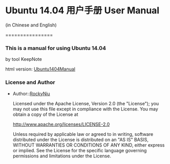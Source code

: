 # Ubuntu 14.04 用户手册 User Manual
  (in Chinese and English)
  
================
### This is a manual for using Ubuntu 14.04

  by tool KeepNote
  
  html version: [Ubuntu1404Manual](/Ubuntu1404Manual-html)

### License and Author
* Author::[RockyNiu](https://github.com/RockyNiu)
  
  Licensed under the Apache License, Version 2.0 (the "License"); you may not use this file except in compliance with the License. You may obtain a copy of the License at

  http://www.apache.org/licenses/LICENSE-2.0

  Unless required by applicable law or agreed to in writing, software distributed under the License is distributed on an "AS IS" BASIS, WITHOUT WARRANTIES OR CONDITIONS OF ANY KIND, either express or implied. See the License for the specific language governing permissions and limitations under the License.
